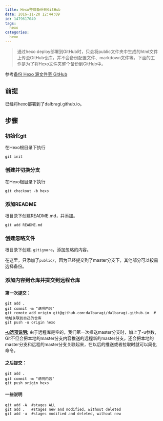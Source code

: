 ```yaml
---
title: Hexo整体备份到GitHub
date: 2016-11-20 12:44:09
id: 1479617049
tags:
  hexo
categories:
  hexo
---
```


>通过hexo deploy部署到GitHub时，只会将public文件夹中生成的html文件上传至GitHub仓库，并不会备份配置文件、markdown文件等。下面的工作是为了将Hexo文件夹整个备份到GitHub中。

参考[备份 Hexo 源文件至 GitHub](http://www.leyar.me/backup-your-blog-to-github/)

## 前提

已经将hexo部署到了dalbragi.github.io。

## 步骤

### 初始化git

在Hexo根目录下执行

```
git init
```

<!--more-->

### 创建并切换分支

在Hexo根目录下执行
```
git checkout -b hexo
```

### 添加README

根目录下创建README.md，并添加。

```
git add README.md
```

### 创建忽略文件

根目录下创建`.gitignore`，添加忽略的内容。

在这里，只添加了`public/`，因为已经提交到了master分支下，其他部分可以按需选择备份。

### 添加内容到仓库并提交到远程仓库

#### 第一次提交：

```
git add .
git commit -m "说明内容"
git remote add origin git@github.com:dalbaragi/dalbaragi.github.io  #地址关联到自己的仓库
git push -u origin hexo
```

**[-u选项说明:](http://www.liaoxuefeng.com/wiki/0013739516305929606dd18361248578c67b8067c8c017b000/0013752340242354807e192f02a44359908df8a5643103a000)**
由于远程库是空的，我们第一次推送master分支时，加上了-u参数，Git不但会把本地的master分支内容推送的远程新的master分支，还会把本地的master分支和远程的master分支关联起来，在以后的推送或者拉取时就可以简化命令。

#### 之后提交：

```
git add .
git commit -m "说明内容"
git push origin hexo
```
#### 一些说明

```
git add -A  #stages ALL
git add .   #stages new and modified, without deleted
git add -u  #stages modified and deleted, without new
```

